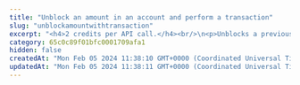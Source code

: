 ```yaml
---
title: "Unblock an amount in an account and perform a transaction"
slug: "unblockamountwithtransaction"
excerpt: "<h4>2 credits per API call.</h4><br/>\n<p>Unblocks a previously blocked amount in an account and invokes a ledger transaction from that account to a different recipient.\nIf the request fails, the amount is not unblocked.</p>"
category: 65c0c89f01bfc0001709afa1
hidden: false
createdAt: "Mon Feb 05 2024 11:38:10 GMT+0000 (Coordinated Universal Time)"
updatedAt: "Mon Feb 05 2024 11:38:11 GMT+0000 (Coordinated Universal Time)"
---
```

